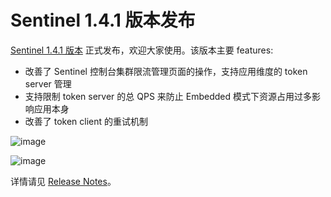 # Sentinel 1.4.1 版本发布

[Sentinel 1.4.1 版本](https://github.com/alibaba/Sentinel/releases/tag/1.4.1) 正式发布，欢迎大家使用。该版本主要 features:

- 改善了 Sentinel 控制台集群限流管理页面的操作，支持应用维度的 token server 管理
- 支持限制 token server 的总 QPS 来防止 Embedded 模式下资源占用过多影响应用本身
- 改善了 token client 的重试机制

![image](https://user-images.githubusercontent.com/9434884/50681555-e529fc80-1046-11e9-99e4-6f1bc2ea3bb1.png)

![image](https://user-images.githubusercontent.com/9434884/50681583-0985d900-1047-11e9-8e99-73e43ff78098.png)

详情请见 [Release Notes](https://github.com/alibaba/Sentinel/wiki/Release-Notes#141)。